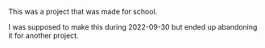 This was a project that was made for school.

I was supposed to make this during 2022-09-30 but ended up abandoning it for another project.
